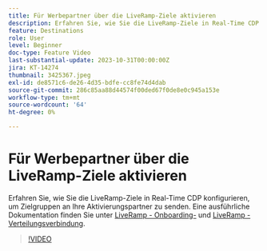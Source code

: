 ```yaml
---
title: Für Werbepartner über die LiveRamp-Ziele aktivieren
description: Erfahren Sie, wie Sie die LiveRamp-Ziele in Real-Time CDP konfigurieren, um Zielgruppen an Ihre Aktivierungspartner zu senden.
feature: Destinations
role: User
level: Beginner
doc-type: Feature Video
last-substantial-update: 2023-10-31T00:00:00Z
jira: KT-14274
thumbnail: 3425367.jpeg
exl-id: de8571c6-de26-4d35-bdfe-cc8fe74d4dab
source-git-commit: 286c85aa88d44574f00ded67f0de8e0c945a153e
workflow-type: tm+mt
source-wordcount: '64'
ht-degree: 0%

---
```


# Für Werbepartner über die LiveRamp-Ziele aktivieren

Erfahren Sie, wie Sie die LiveRamp-Ziele in Real-Time CDP konfigurieren, um Zielgruppen an Ihre Aktivierungspartner zu senden. Eine ausführliche Dokumentation finden Sie unter [LiveRamp - Onboarding-](https://experienceleague.adobe.com/docs/experience-platform/destinations/catalog/advertising/liveramp-onboarding.html?lang=de) und [LiveRamp - Verteilungsverbindung](https://experienceleague.adobe.com/docs/experience-platform/destinations/catalog/advertising/liveramp-distribution.html?lang=de).

>[!VIDEO](https://video.tv.adobe.com/v/3452666/?learn=on&enablevpops&captions=ger)
